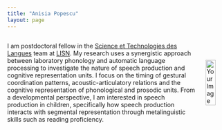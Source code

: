 ```yaml
---
title: "Anisia Popescu"
layout: page
---
```




<div style="display: flex; align-items: center;">
     <p>I am postdoctoral fellow in the <a href="https://www.lisn.upsaclay.fr/recherche/departements-et-equipes/sciences-et-technologies-des-langues/" target="_blank">Science et Technologies des Langues</a> team at <a href="https://www.lisn.upsaclay.fr/" target="_blank">LISN</a>. 
My research uses a synergistic approach between laboratory phonology and automatic language processing to investigate the nature of speech production and cognitive representation units. I focus on the timing of gestural coordination patterns,
acoustic-articulatory relations and the cognitive representation of phonological and prosodic units. From a developmental perspective, I am interested in speech production in children, specifically how speech production interacts with segmental representation 
through metalinguistic skills such as reading proficiency.</p>
    <img src="img.jpg" alt="Your Image" style="width: 50%; margin-left: 20px;">
</div>


